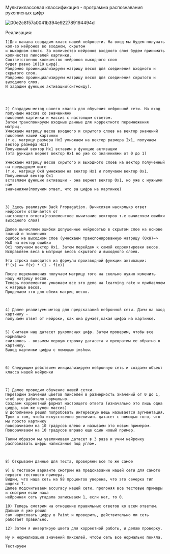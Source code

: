 Мультиклассовая классификация - программа распознавания рукописных цифр


 ![00e2c8f57a0041b394e922789194494d](https://user-images.githubusercontent.com/55453859/114109722-836c3300-98de-11eb-87f9-18fea6c012a6.png)

Реализация:

    1)Для начала создадим класс нашей нейросети. На вход мы будем получать кол-во нейронов во входном, скрытом
    и выходном слоях. За количество нейронов входного слоя будем принимать количество пикселей картинки. 
    Соответственно количество нейронов выходного слоя
    будет равно 10(10 цирф). 
    Рандомно проинициализируем матрицу весов для соединения входного и скрытого слоя. 
    Рандомно проинициализируем матрицу весов для соединения скрытого и выходного слоя. 
    И зададим функцию активации(сигмоиду). 




    2) Создадим метод нашего класса для обучения нейронной сети. На вход получаем массив со значениями 
    пикселей картинки и массив с настоящим ответом.
    Затем транспонируем входные данные для корректного перемножения матриц. 
    Умножаем матрицу весов входного и скрытого слоев на вектор значений пикселей нашей картинки 
    (т.е. матрицу размера HxI умножаем на вектор размера Ix1, получаем вектор размера Hx1)
    Полученный вектор Hx1 вставим в функцию активации
    (эта функция вернет вектор Hx1 но уже со значениями от 0 до 1)
    
    Умножаем матрицу весов скрытого и выходного слоев на вектор полученный на предыдущем шаге
    (т.е. матрицу OxH умножаем на вектор Hx1 и получаем вектор Ox1. Полученный вектор Ox1 
    вставляем функцию активации - она вернет вектор Ox1, но уже с нужными нам 
    значениями(получим ответ, что за цифра на картинке)



    3) Здесь реализуем Back Propagation. Вычисляем насколько ответ нейросети отличается от 
    настоящего ответа(поэлементное вычитание векторов т.е вычисляем ошибки выходного слоя)
    
    Далее вычисляем ошибки допущенные нейросетью в скрытом слое на основе знаний о значениях
    ошибок на выходном слое (умножаем транспонированную матрицу (OxH)=> HxO на вектор ошибки
    Ox1 получаем вектор Hx1. Затем перейдем к самой корректировки весов.
    Исправляем веса в матрице весов скрытого и выходного слоев. 
    
    Эта строка выводится из формулы производной функции активации: 
    f'(x) == f(x) * (1 - f(x)) 
    
    После перемножения получаем матрицу того на сколько нужно изменить нашу матрицу весов. 
    Теперь поэлементно умножаем все это дело на learning rate и прибавляем к матрице весов.
    Проделаем это для обеих матриц весов.



    4) Далее реализуем метод для предсказаний нейронной сети. Даем на вход картинку -  
    получаем ответ от нейроки, как она думает,какая цифра на картинке.


    5) Считаем наш датасет рукописных цифр. Затем проверим, чтобы все нормально 
    считалось - возьмем первую строчку датасета и превратим ее обратно в картинку. 
    Вывод картинки цифры с помощью imshow.



    6) Следующим действием инициализируем нейронную сеть и создаем объект класса нашей нейронки  



    7) Далее проводим обучение нашей сетки. 
    Переводим значения цветов пикселей в размерность значений от 0 до 1, чтоб все работало нормально.
    Создаем корректный формат настоящего ответа (изначально это лишь одна цифра, нам же нужен массив)
    В дополнение решил попробовать интересную вещь называется аугментация. 
    Трюк в том, чтобы искусственно увеличить датасет с помощью того, что мы просто картинку 
    поворачиваем на 10 градусов влево и называем это новым примером. 
    Поворачиваем на 10 градусов вправо еще один новый пример. 
    
    Таким образом мы увеличиваем датасет в 3 раза и учим нейронку распознавать цифры написанные под углом.



    8) Открываем данные для теста, проверяем все то же самое

    9) В тестовом варианте смотрим на предсказание нашей сети для самого первого тестового примера. 
    Видим, что наша сеть на 98 процентов уверена, что это семерка тип индекс 7.
    Далее подсчитываем accuracy нашей сети, прогоняя все тестовые примеры и смотрим если наша 
    нейронная сеть угадала записываем 1, если нет, то 0.

    10) Теперь смотрим на отношение правильных ответов ко всем ответам. Дальше я уже решил 
    сам нарисовать цифру в Paint и проверить, действительно ли сеть работает правильно. 
    
    12) Затем я инвертирую цвета для корректной работы, и делаю проверку.

    Ну и нормализация значений пикселей, чтобы сеть все нормально поняла.
    
    Тестируем
